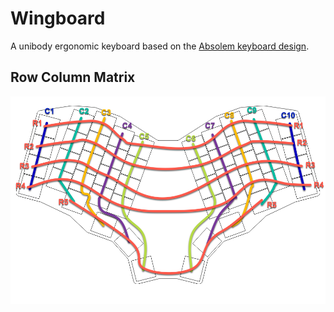 # Wingboard
A unibody ergonomic keyboard based on the [Absolem keyboard design](https://zealot.hu/absolem/).

## Row Column Matrix
![Rows and Columns matrix](./images/row-column-matrix.png)